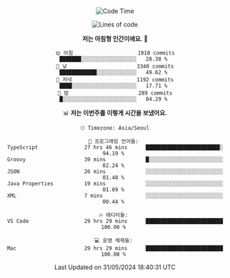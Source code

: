 <div align="center">

<br />

 <!--START_SECTION:waka-->
![Code Time](http://img.shields.io/badge/Code%20Time-2%2C559%20hrs%209%20mins-blue)

![Lines of code](https://img.shields.io/badge/%EC%A0%80%EB%8A%94%20%EC%97%AC%ED%83%9C%EA%B9%8C%EC%A7%80%20-3.9%20million%20%EC%A4%84%EC%9D%98%20%EC%BD%94%EB%93%9C%EB%A5%BC%20%EC%9E%91%EC%84%B1%ED%96%88%EC%96%B4%EC%9A%94.-blue)

**저는 아침형 인간이에요. 🐤** 

```text
🌞 아침                     1910 commits        ███████░░░░░░░░░░░░░░░░░░   28.38 % 
🌆 낮　                     3340 commits        ████████████░░░░░░░░░░░░░   49.62 % 
🌃 저녁                     1192 commits        ████░░░░░░░░░░░░░░░░░░░░░   17.71 % 
🌙 밤　                     289 commits         █░░░░░░░░░░░░░░░░░░░░░░░░   04.29 % 
```


📊 **저는 이번주를 이렇게 시간을 보냈어요.** 

```text
🕑︎ Timezone: Asia/Seoul

💬 프로그래밍 언어들: 
TypeScript               27 hrs 46 mins      ████████████████████████░   94.19 % 
Groovy                   39 mins             █░░░░░░░░░░░░░░░░░░░░░░░░   02.24 % 
JSON                     26 mins             ░░░░░░░░░░░░░░░░░░░░░░░░░   01.48 % 
Java Properties          19 mins             ░░░░░░░░░░░░░░░░░░░░░░░░░   01.09 % 
XML                      7 mins              ░░░░░░░░░░░░░░░░░░░░░░░░░   00.44 % 

🔥 에디터들: 
VS Code                  29 hrs 29 mins      █████████████████████████   100.00 % 

💻 운영 체제들: 
Mac                      29 hrs 29 mins      █████████████████████████   100.00 % 
```


 Last Updated on 31/05/2024 18:40:31 UTC
<!--END_SECTION:waka-->

</div>
